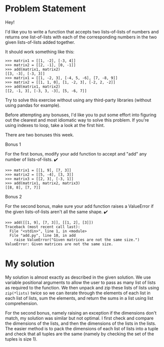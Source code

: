 # Problem Statement

Hey!

I'd like you to write a function that accepts two lists-of-lists of numbers and returns one list-of-lists with each of the corresponding numbers in the two given lists-of-lists added together.

It should work something like this:

```
>>> matrix1 = [[1, -2], [-3, 4]]
>>> matrix2 = [[2, -1], [0, -1]]
>>> add(matrix1, matrix2)
[[3, -3], [-3, 3]]
>>> matrix1 = [[1, -2, 3], [-4, 5, -6], [7, -8, 9]]
>>> matrix2 = [[1, 1, 0], [1, -2, 3], [-2, 2, -2]]
>>> add(matrix1, matrix2)
[[2, -1, 3], [-3, 3, -3], [5, -6, 7]]
```

Try to solve this exercise without using any third-party libraries (without using pandas for example).

Before attempting any bonuses, I'd like you to put some effort into figuring out the clearest and most idiomatic way to solve this problem. If you're using indexes to loop, take a look at the first hint.

There are two bonuses this week.

Bonus 1

For the first bonus, modify your add function to accept and "add" any number of lists-of-lists. ✔️

```
>>> matrix1 = [[1, 9], [7, 3]]
>>> matrix2 = [[5, -4], [3, 3]]
>>> matrix3 = [[2, 3], [-3, 1]]
>>> add(matrix1, matrix2, matrix3)
[[8, 8], [7, 7]]
```

Bonus 2

For the second bonus, make sure your add function raises a ValueError if the given lists-of-lists aren't all the same shape. ✔️

```
>>> add([[1, 9], [7, 3]], [[1, 2], [3]])
Traceback (most recent call last):
  File "<stdin>", line 1, in <module>
  File "add.py", line 10, in add
    raise ValueError("Given matrices are not the same size.")
ValueError: Given matrices are not the same size.
```

# My solution

My solution is almost exactly as described in the given solution. We use variable positional arguments to allow the
user to pass as many list of lists as required to the function. We then unpack and zip these lists of lists using
```zip(*lists)``` twice so we can iterate through the elements of each list in each list of lists,
sum the elements, and return the sums in a list using list comprehension.

For the second bonus, namely raising an exception if the dimensions don't match, my solution was similar but not
optimal. I first check and compare the dimensions of the lists, and then the dimensions of the lists in the lists.
The easier method is to pack the dimensions of each list of lists into a tuple and check that all tuples are the same
(namely by checking the set of the tuples is size 1).